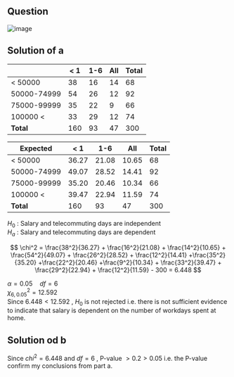 ## Question

![image](https://github.com/user-attachments/assets/283e6fdd-797e-46d8-ac53-d8a5ee733362)

## Solution of a

|             | < 1  | 1-6 | All | Total |
|-------------|------|-----|-----|-------|
| < 50000     | 38   | 16  | 14  | 68    |
| 50000-74999 | 54   | 26  | 12  | 92    |
| 75000-99999 | 35   | 22  | 9   | 66    |
| 100000 <    | 33   | 29  | 12  | 74    |
| **Total**   | 160  | 93  | 47  | 300   |

| Expected    | < 1   |  1-6  |  All  | Total |
|-------------|-------|-------|-------|-------|
| < 50000     | 36.27 | 21.08 | 10.65 | 68    |
| 50000-74999 | 49.07 | 28.52 | 14.41 | 92    |
| 75000-99999 | 35.20 | 20.46 | 10.34 | 66    |
| 100000 <    | 39.47 | 22.94 | 11.59 | 74    |
| **Total**   | 160   | 93    | 47    | 300   |

$H_0$ : Salary and telecommuting days are independent  
$H_a$ : Salary and telecommuting days are dependent

$$
\chi^2 = \frac{38^2}{36.27} + \frac{16^2}{21.08} + \frac{14^2}{10.65} + \frac{54^2}{49.07} + \frac{26^2}{28.52} + \frac{12^2}{14.41} +\frac{35^2}{35.20} +\frac{22^2}{20.46} +\frac{9^2}{10.34} + \frac{33^2}{39.47} + \frac{29^2}{22.94} + \frac{12^2}{11.59} - 300 = 6.448
$$

$\alpha = 0.05 \quad df = 6$  
$\chi^2_{6, 0.05} = 12.592$  
Since $6.448 < 12.592$ , $H_0$ is not rejected i.e. there is not sufficient evidence to indicate that salary is dependent on the number of workdays spent at home.

## Solution od b

Since $chi^2 = 6.448$ and $df = 6$ , P-value $> 0.2 > 0.05$ i.e. the P-value confirm my conclusions from part a.
